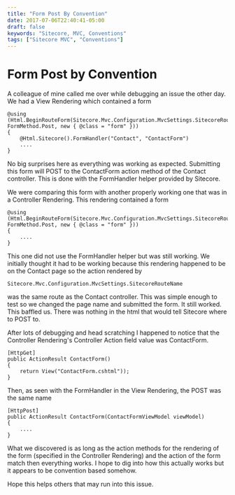 ```yaml
---
title: "Form Post By Convention"
date: 2017-07-06T22:40:41-05:00
draft: false
keywords: "Sitecore, MVC, Conventions"
tags: ["Sitecore MVC", "Conventions"]
---
```


# Form Post by Convention

A colleague of mine called me over while debugging an issue the other day. We had a View Rendering which contained a form
<!--more-->

````
@using (Html.BeginRouteForm(Sitecore.Mvc.Configuration.MvcSettings.SitecoreRouteName, FormMethod.Post, new { @class = "form" }))
{
    @Html.Sitecore().FormHandler("Contact", "ContactForm")
    ....
}
````
No big surprises here as everything was working as expected. Submitting this form will POST to the ContactForm action method of the Contact controller. This is done with the FormHandler helper provided by Sitecore.

We were comparing this form with another properly working one that was in a Controller Rendering. This rendering contained a form

````
@using (Html.BeginRouteForm(Sitecore.Mvc.Configuration.MvcSettings.SitecoreRouteName, FormMethod.Post, new { @class = "form" }))
{
    ....
}
````

This one did not use the FormHandler helper but was still working. We initially thought it had to be working because this rendering happened to be on the Contact page so the action rendered by

```` 
Sitecore.Mvc.Configuration.MvcSettings.SitecoreRouteName
````

was the same route as the Contact controller. This was simple enough to test so we changed the page name and submitted the form. It still worked. This baffled us. There was nothing in the html that would tell Sitecore where to POST to.

After lots of debugging and head scratching I happened to notice that the Controller Rendering's Controller Action field value was ContactForm.

````
[HttpGet]
public ActionResult ContactForm()
{
    return View("ContactForm.cshtml"));
}
````

Then, as seen with the FormHandler in the View Rendering, the POST was the same name

````
[HttpPost]
public ActionResult ContactForm(ContactFormViewModel viewModel)
{
    ....
}
````

What we discovered is as long as the action methods for the rendering of the form (specified in the Controller Rendering) and the action of the form match then everything works. I hope to dig into how this actually works but it appears to be convention based somehow.

Hope this helps others that may run into this issue.